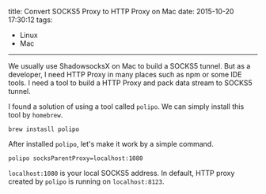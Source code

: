 title: Convert SOCKS5 Proxy to HTTP Proxy on Mac
date: 2015-10-20 17:30:12
tags: 
- Linux
- Mac

---


We usually use ShadowsocksX on Mac to build a SOCKS5 tunnel. But as a developer, I need HTTP Proxy in many places such as npm or some IDE tools. I need a tool to build a HTTP Proxy and pack data stream to SOCKS5 tunnel.

I found a solution of using a tool called `polipo`. We can simply install this tool by `homebrew`.

``` shell
brew instasll polipo
```

After installed `polipo`, let's make it work by a simple command.

```shell
polipo socksParentProxy=localhost:1080
```

`localhost:1080` is your local SOCKS5 address. In default, HTTP proxy created by `polipo` is running on `localhost:8123`.

